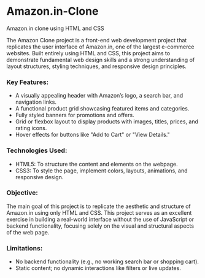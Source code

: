 # Amazon.in-Clone
Amazon.in clone using HTML and CSS

The Amazon Clone project is a front-end web development project that replicates the user interface of Amazon.in, one of the largest e-commerce websites. Built entirely using HTML and CSS, this project aims to demonstrate fundamental web design skills and a strong understanding of layout structures, styling techniques, and responsive design principles.

### Key Features:<br>
  * A visually appealing header with Amazon’s logo, a search bar, and navigation links.<br>
  * A functional product grid showcasing featured items and categories.<br>
  * Fully styled banners for promotions and offers.<br>
  * Grid or flexbox layout to display products with images, titles, prices, and rating icons.<br>
  * Hover effects for buttons like "Add to Cart" or "View Details."<br>
### Technologies Used:<br>
* HTML5: To structure the content and elements on the webpage.<br>
* CSS3: To style the page, implement colors, layouts, animations, and responsive design.<br>
### Objective:<br>
The main goal of this project is to replicate the aesthetic and structure of Amazon.in using only HTML and CSS. This project serves as an excellent exercise in building a real-world interface without the use of JavaScript or backend functionality, focusing solely on the visual and structural aspects of the web page.

### Limitations:<br>
* No backend functionality (e.g., no working search bar or shopping cart).<br>
* Static content; no dynamic interactions like filters or live updates.
  

